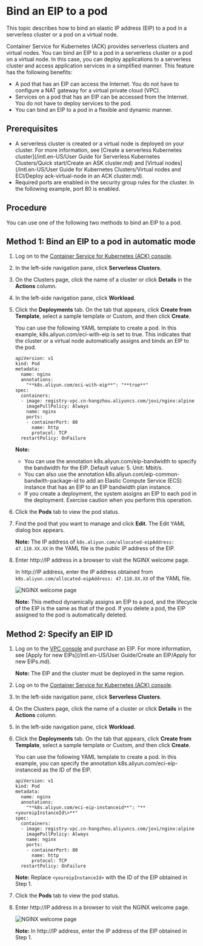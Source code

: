 # Bind an EIP to a pod

This topic describes how to bind an elastic IP address \(EIP\) to a pod in a serverless cluster or a pod on a virtual node.

Container Service for Kubernetes \(ACK\) provides serverless clusters and virtual nodes. You can bind an EIP to a pod in a serverless cluster or a pod on a virtual node. In this case, you can deploy applications to a serverless cluster and access application services in a simplified manner. This feature has the following benefits:

-   A pod that has an EIP can access the Internet. You do not have to configure a NAT gateway for a virtual private cloud \(VPC\).
-   Services on a pod that has an EIP can be accessed from the Internet. You do not have to deploy services to the pod.
-   You can bind an EIP to a pod in a flexible and dynamic manner.

## Prerequisites

-   A serverless cluster is created or a virtual node is deployed on your cluster. For more information, see [Create a serverless Kubernetes cluster](/intl.en-US/User Guide for Serverless Kubernetes Clusters/Quick start/Create an ASK cluster.md) and [Virtual nodes](/intl.en-US/User Guide for Kubernetes Clusters/Virtual nodes and ECI/Deploy ack-virtual-node in an ACK cluster.md).
-   Required ports are enabled in the security group rules for the cluster. In the following example, port 80 is enabled.

## Procedure

You can use one of the following two methods to bind an EIP to a pod.

## Method 1: Bind an EIP to a pod in automatic mode

1.  Log on to the [Container Service for Kubernetes \(ACK\) console](https://cs.console.aliyun.com).

2.  In the left-side navigation pane, click **Serverless Clusters**.

3.  On the Clusters page, click the name of a cluster or click **Details** in the **Actions** column.

4.  In the left-side navigation pane, click **Workload**.

5.  Click the **Deployments** tab. On the tab that appears, click **Create from Template**, select a sample template or Custom, and then click **Create**.

    You can use the following YAML template to create a pod. In this example, k8s.aliyun.com/eci-with-eip is set to true. This indicates that the cluster or a virtual node automatically assigns and binds an EIP to the pod.

    ```
    apiVersion: v1
    kind: Pod
    metadata:
      name: nginx
      annotations:
        "**k8s.aliyun.com/eci-with-eip**": "**true**"
    spec:
      containers:
      - image: registry-vpc.cn-hangzhou.aliyuncs.com/jovi/nginx:alpine
        imagePullPolicy: Always
        name: nginx
        ports:
        - containerPort: 80
          name: http
          protocol: TCP
      restartPolicy: OnFailure
    ```

    **Note:**

    -   You can use the annotation k8s.aliyun.com/eip-bandwidth to specify the bandwidth for the EIP. Default value: 5. Unit: Mbit/s.
    -   You can also use the annotation k8s.aliyun.com/eip-common-bandwith-package-id to add an Elastic Compute Service \(ECS\) instance that has an EIP to an EIP bandwidth plan instance.
    -   If you create a deployment, the system assigns an EIP to each pod in the deployment. Exercise caution when you perform this operation.
6.  Click the **Pods** tab to view the pod status.

7.  Find the pod that you want to manage and click **Edit**. The Edit YAML dialog box appears.

    **Note:** The IP address of `k8s.aliyun.com/allocated-eipAddress: 47.110.XX.XX` in the YAML file is the public IP address of the EIP.

8.  Enter http://IP address in a browser to visit the NGINX welcome page.

    In http://IP address, enter the IP address obtained from `k8s.aliyun.com/allocated-eipAddress: 47.110.XX.XX` of the YAML file.

    ![NGINX welcome page](https://static-aliyun-doc.oss-cn-hangzhou.aliyuncs.com/assets/img/en-US/7246858951/p51465.png)

    **Note:** This method dynamically assigns an EIP to a pod, and the lifecycle of the EIP is the same as that of the pod. If you delete a pod, the EIP assigned to the pod is automatically deleted.


## Method 2: Specify an EIP ID

1.  Log on to the [VPC console](https://vpc.console.aliyun.com) and purchase an EIP. For more information, see [Apply for new EIPs](/intl.en-US/User Guide/Create an EIP/Apply for new EIPs.md).

    **Note:** The EIP and the cluster must be deployed in the same region.

2.  Log on to the [Container Service for Kubernetes \(ACK\) console](https://cs.console.aliyun.com).

3.  In the left-side navigation pane, click **Serverless Clusters**.

4.  On the Clusters page, click the name of a cluster or click **Details** in the **Actions** column.

5.  In the left-side navigation pane, click **Workload**.

6.  Click the **Deployments** tab. On the tab that appears, click **Create from Template**, select a sample template or Custom, and then click **Create**.

    You can use the following YAML template to create a pod. In this example, you can specify the annotation k8s.aliyun.com/eci-eip-instanceid as the ID of the EIP.

    ```
    apiVersion: v1
    kind: Pod
    metadata:
      name: nginx
      annotations:
        "**k8s.aliyun.com/eci-eip-instanceid**": "**<youreipInstanceId\>**"
    spec:
      containers:
      - image: registry-vpc.cn-hangzhou.aliyuncs.com/jovi/nginx:alpine
        imagePullPolicy: Always
        name: nginx
        ports:
        - containerPort: 80
          name: http
          protocol: TCP
      restartPolicy: OnFailure
    ```

    **Note:** Replace `<youreipInstanceId>` with the ID of the EIP obtained in Step 1.

7.  Click the **Pods** tab to view the pod status.

8.  Enter http://IP address in a browser to visit the NGINX welcome page.

    ![NGINX welcome page](https://static-aliyun-doc.oss-cn-hangzhou.aliyuncs.com/assets/img/en-US/8246858951/p47613.png)

    **Note:** In http://IP address, enter the IP address of the EIP obtained in Step 1.


